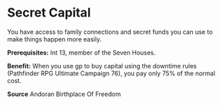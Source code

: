 ﻿---
cssclass: [feats]

---
# Secret Capital

You have access to family connections and secret funds you can use to make things happen more easily.

**Prerequisites:** Int 13, member of the Seven Houses.

**Benefit:** When you use gp to buy capital using the downtime rules (Pathfinder RPG Ultimate Campaign 76), you pay only 75% of the normal cost.

**Source** Andoran Birthplace Of Freedom
